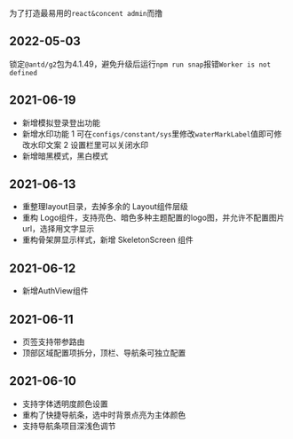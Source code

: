 为了打造最易用的`react&concent admin`而撸

## 2022-05-03
锁定`@antd/g2`包为4.1.49，避免升级后运行`npm run snap`报错`Worker is not defined`
## 2021-06-19
- 新增模拟登录登出功能
- 新增水印功能
1 可在`configs/constant/sys`里修改`waterMarkLabel`值即可修改水印文案
2 设置栏里可以关闭水印
- 新增暗黑模式，黑白模式

## 2021-06-13
- 重整理layout目录，去掉多余的 Layout组件层级
- 重构 Logo组件，支持亮色、暗色多种主题配置的logo图，并允许不配置图片url，选择用文字显示
- 重构骨架屏显示样式，新增 SkeletonScreen 组件

## 2021-06-12
- 新增AuthView组件
## 2021-06-11
- 页签支持带参路由
- 顶部区域配置项拆分，顶栏、导航条可独立配置

## 2021-06-10
- 支持字体透明度颜色设置
- 重构了快捷导航条，选中时背景点亮为主体颜色
- 支持导航条项目深浅色调节




